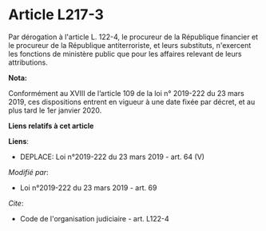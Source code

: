 # Article L217-3

Par dérogation à l'article L. 122-4, le procureur de la République financier et le procureur de la République antiterroriste,
et leurs substituts, n'exercent les fonctions de ministère public que pour les affaires relevant de leurs attributions.

**Nota:**

Conformément au XVIII de l’article 109 de la loi n° 2019-222 du 23 mars 2019, ces dispositions entrent en vigueur à une date
fixée par décret, et au plus tard le 1er janvier 2020.

**Liens relatifs à cet article**

**Liens**:

  - DEPLACE: Loi n°2019-222 du 23 mars 2019 - art. 64 (V)

_Modifié par_:

  - Loi n°2019-222 du 23 mars 2019 - art. 69

_Cite_:

  - Code de l'organisation judiciaire - art. L122-4
